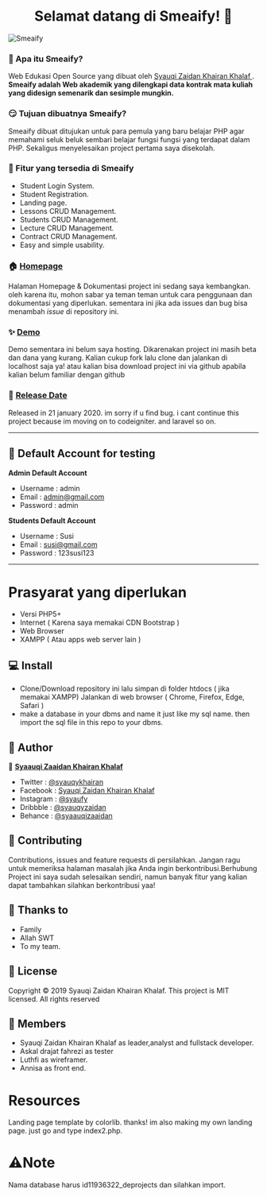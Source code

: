 <h1 align="center">Selamat datang di Smeaify! 👋</h1>

![Smeaify](https://res.cloudinary.com/dc0rn8rch/image/upload/v1587711191/smeaify_rtjaf0.png "Smeaify")

### 🤔 Apa itu Smeaify?
Web Edukasi Open Source yang dibuat oleh <a href="https://github.com/Syauqizaidan"> Syauqi Zaidan Khairan Khalaf </a> . **Smeaify adalah Web akademik yang dilengkapi data kontrak mata kuliah yang didesign semenarik dan sesimple mungkin.**

### 😏 Tujuan dibuatnya Smeaify?
Smeaify dibuat ditujukan untuk para pemula yang baru belajar PHP agar memahami seluk beluk sembari belajar fungsi fungsi  yang terdapat dalam PHP. Sekaligus menyelesaikan project pertama saya disekolah.

### 🤨 Fitur yang tersedia di Smeaify
- Student Login System.
- Student Registration.
- Landing page.
- Lessons CRUD Management.
- Students CRUD Management. 
- Lecture CRUD Management.
- Contract CRUD Management.
- Easy and simple usability.

### 🏠 <a href="http://syauqi.js.org/">Homepage</a>
Halaman Homepage & Dokumentasi project ini sedang saya kembangkan. oleh karena itu, mohon sabar ya teman teman untuk cara penggunaan dan dokumentasi yang diperlukan. sementara ini jika ada issues dan bug bisa menambah *issue* di repository ini.

### ✨ <a href="http://syauqi.js.org/">Demo</a>
Demo sementara ini belum saya hosting. Dikarenakan project ini masih beta dan dana yang kurang. Kalian cukup fork lalu clone dan jalankan di localhost saja ya! atau kalian bisa download project ini via github apabila kalian belum familiar dengan github

### 📆 <a href="http://syauqi.js.org/">Release Date</a>
Released in 21 january 2020. im sorry if u find bug. i cant continue this project because im moving on to codeigniter. and laravel so on.


------------


 ## 👤 Default Account for testing
	
**Admin Default Account**
- Username : admin
- Email : admin@gmail.com 
- Password : admin

**Students Default Account**
- Username : Susi
- Email : susi@gmail.com
- Password : 123susi123

------------


# Prasyarat yang diperlukan 
- Versi PHP5+
- Internet ( Karena saya memakai CDN Bootstrap )
- Web Browser
- XAMPP ( Atau apps web server lain )

## 💻 Install
 - Clone/Download repository ini lalu simpan di folder htdocs ( jika memakai XAMPP)
Jalankan di web browser ( Chrome, Firefox, Edge, Safari )
 - make a database in your dbms and name it just like my sql name. then import the sql file in this repo to your dbms.

## 🧑 Author

👤 <a href="https://web.facebook.com/zaidan.syauqi.9"> **Syaauqi Zaaidan Khairan Khalaf**</a>
- Twitter : <a href="https://twitter.com/syauqykhairan"> @syauqykhairan</a>
- Facebook : <a href="https://web.facebook.com/zaidan.syauqi.9"> Syauqi Zaidan Khairan Khalaf</a>
- Instagram : <a href="https://www.instagram.com/syaufy/">@syaufy </a>
- Dribbble : <a href="https://dribbble.com/syauqyzaidan">@syauqyzaidan </a>
- Behance :  <a href="https://www.behance.net/syaauqizaaidan">@syaauqizaaidan </a>

## 🤝 Contributing
Contributions, issues and feature requests di persilahkan.
Jangan ragu untuk memeriksa halaman masalah jika Anda ingin berkontribusi.Berhubung Project ini saya sudah selesaikan sendiri, namun banyak fitur yang kalian dapat tambahkan silahkan berkontribusi yaa!

## 💙 Thanks to
 - Family
 - Allah SWT
 - To my team.

## 📝 License
Copyright © 2019 Syauqi Zaidan Khairan Khalaf.
This project is MIT licensed. All rights reserved

 ## 🧑  Members
- Syauqi Zaidan Khairan Khalaf as leader,analyst and fullstack developer. 
- Askal drajat fahrezi as tester
- Luthfi as wireframer.
- Annisa as front end.

# Resources
Landing page template by colorlib. thanks!
im also making my own landing page. just go and type index2.php.

# ⚠Note
Nama database harus id11936322_deprojects dan silahkan import.


